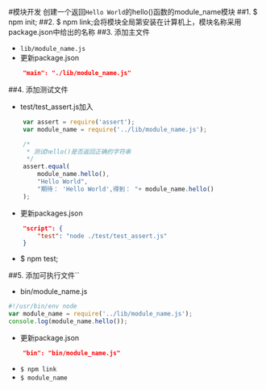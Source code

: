 #模块开发
创建一个返回`Hello World`的hello()函数的module_name模块
##1. $ npm init;
##2. $ npm link;会将模块全局第安装在计算机上，模块名称采用package.json中给出的名称
##3. 添加主文件
* `lib/module_name.js`
* 更新package.json

```json
	"main": "./lib/module_name.js"
```

##4. 添加测试文件
* test/test_assert.js加入

```javascript
	var assert = require('assert');
	var module_name = require('../lib/module_name.js');

	/*
	 * 测试hello()是否返回正确的字符串
	 */
	assert.equal(
		module_name.hello(),
		"Hello World",
		"期待： 'Hello World',得到： "+ module_name.hello()
	);
```
* 更新packages.json

```json
	"script": {
		"test": "node ./test/test_assert.js"
	}
```
* $ npm test;

##5. 添加可执行文件``
* bin/module_name.js

```javascript
#!/usr/bin/env node
var module_name = require('../lib/module_name.js');
console.log(module_name.hello());
```
* 更新package.json

```json
	"bin": "bin/module_name.js"
```

* `$ npm link`
* `$ module_name`
